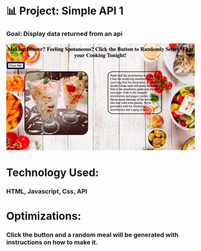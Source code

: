 # 📊 Project: Simple API 1

### Goal: Display data returned from an api

![RandomMealGenerator](SimpleAPi1.png)

# Technology Used:
### HTML, Javascript, Css, API

# Optimizations:
### Click the button and a random meal will be generated with instructions on how to make it.

